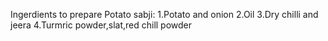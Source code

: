 Ingerdients to prepare Potato sabji:
1.Potato and onion
2.Oil
3.Dry chilli and jeera
4.Turmric powder,slat,red chill powder
